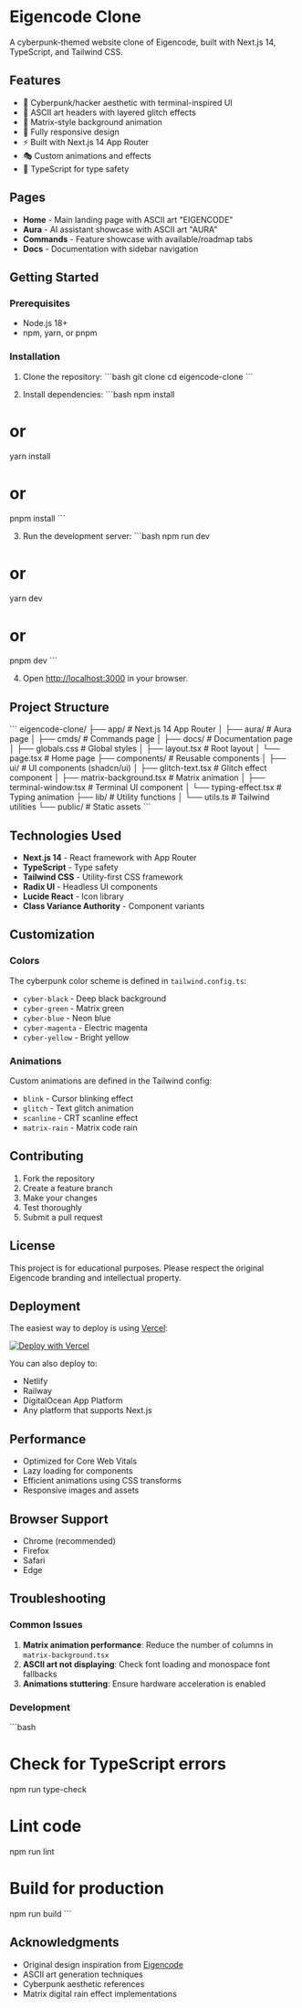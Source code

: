 # Eigencode Clone

A cyberpunk-themed website clone of Eigencode, built with Next.js 14, TypeScript, and Tailwind CSS.

## Features

- 🌟 Cyberpunk/hacker aesthetic with terminal-inspired UI
- 🎨 ASCII art headers with layered glitch effects
- 🌊 Matrix-style background animation
- 📱 Fully responsive design
- ⚡ Built with Next.js 14 App Router
- 🎭 Custom animations and effects
- 🔧 TypeScript for type safety

## Pages

- **Home** - Main landing page with ASCII art "EIGENCODE"
- **Aura** - AI assistant showcase with ASCII art "AURA"
- **Commands** - Feature showcase with available/roadmap tabs
- **Docs** - Documentation with sidebar navigation

## Getting Started

### Prerequisites

- Node.js 18+ 
- npm, yarn, or pnpm

### Installation

1. Clone the repository:
\`\`\`bash
git clone <repository-url>
cd eigencode-clone
\`\`\`

2. Install dependencies:
\`\`\`bash
npm install
# or
yarn install
# or
pnpm install
\`\`\`

3. Run the development server:
\`\`\`bash
npm run dev
# or
yarn dev
# or
pnpm dev
\`\`\`

4. Open [http://localhost:3000](http://localhost:3000) in your browser.

## Project Structure

\`\`\`
eigencode-clone/
├── app/                    # Next.js 14 App Router
│   ├── aura/              # Aura page
│   ├── cmds/              # Commands page
│   ├── docs/              # Documentation page
│   ├── globals.css        # Global styles
│   ├── layout.tsx         # Root layout
│   └── page.tsx           # Home page
├── components/            # Reusable components
│   ├── ui/               # UI components (shadcn/ui)
│   ├── glitch-text.tsx   # Glitch effect component
│   ├── matrix-background.tsx # Matrix animation
│   ├── terminal-window.tsx   # Terminal UI component
│   └── typing-effect.tsx     # Typing animation
├── lib/                  # Utility functions
│   └── utils.ts          # Tailwind utilities
└── public/               # Static assets
\`\`\`

## Technologies Used

- **Next.js 14** - React framework with App Router
- **TypeScript** - Type safety
- **Tailwind CSS** - Utility-first CSS framework
- **Radix UI** - Headless UI components
- **Lucide React** - Icon library
- **Class Variance Authority** - Component variants

## Customization

### Colors

The cyberpunk color scheme is defined in `tailwind.config.ts`:

- `cyber-black` - Deep black background
- `cyber-green` - Matrix green
- `cyber-blue` - Neon blue
- `cyber-magenta` - Electric magenta
- `cyber-yellow` - Bright yellow

### Animations

Custom animations are defined in the Tailwind config:
- `blink` - Cursor blinking effect
- `glitch` - Text glitch animation
- `scanline` - CRT scanline effect
- `matrix-rain` - Matrix code rain

## Contributing

1. Fork the repository
2. Create a feature branch
3. Make your changes
4. Test thoroughly
5. Submit a pull request

## License

This project is for educational purposes. Please respect the original Eigencode branding and intellectual property.

## Deployment

The easiest way to deploy is using [Vercel](https://vercel.com):

[![Deploy with Vercel](https://vercel.com/button)](https://vercel.com/new/clone?repository-url=https://github.com/your-username/eigencode-clone)

You can also deploy to:
- Netlify
- Railway
- DigitalOcean App Platform
- Any platform that supports Next.js

## Performance

- Optimized for Core Web Vitals
- Lazy loading for components
- Efficient animations using CSS transforms
- Responsive images and assets

## Browser Support

- Chrome (recommended)
- Firefox
- Safari
- Edge

## Troubleshooting

### Common Issues

1. **Matrix animation performance**: Reduce the number of columns in `matrix-background.tsx`
2. **ASCII art not displaying**: Check font loading and monospace font fallbacks
3. **Animations stuttering**: Ensure hardware acceleration is enabled

### Development

\`\`\`bash
# Check for TypeScript errors
npm run type-check

# Lint code
npm run lint

# Build for production
npm run build
\`\`\`

## Acknowledgments

- Original design inspiration from [Eigencode](https://eigencode.dev)
- ASCII art generation techniques
- Cyberpunk aesthetic references
- Matrix digital rain effect implementations
